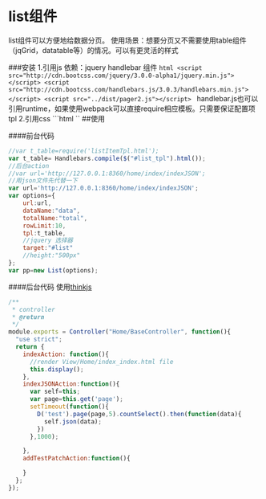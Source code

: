 list组件
=====
list组件可以方便地给数据分页。
使用场景：想要分页又不需要使用table组件（jqGrid，datatable等）的情况。可以有更灵活的样式

###安装
1.引用js
    依赖：jquery handlebar
    组件
    ```html
        <script src="http://cdn.bootcss.com/jquery/3.0.0-alpha1/jquery.min.js"></script>
        <script src="http://cdn.bootcss.com/handlebars.js/3.0.3/handlebars.min.js"></script>
        <script src="../dist/pager2.js"></script>
    ```
    handlebar.js也可以引用runtime，如果使用webpack可以直接require相应模板。只需要保证配置项tpl
2.引用css
    ```html
        <link rel="stylesheet" href="../dist/list.css">
    ``
##使用

####前台代码
```javascript
//var t_table=require('listItemTpl.html');
var t_table= Handlebars.compile($("#list_tpl").html());
//后台action
//var url='http://127.0.0.1:8360/home/index/indexJSON';
//用json文件先代替一下
var url='http://127.0.0.1:8360/home/index/indexJSON';
var options={
	url:url,
	dataName:"data",
	totalName:"total",
	rowLimit:10,
	tpl:t_table,
	//jquery 选择器
	target:"#list"
	//height:"500px"
};
var pp=new List(options);

```

####后台代码
使用[thinkjs](http://thinkjs.cn)
```javascript
/**
 * controller
 * @return
 */
module.exports = Controller("Home/BaseController", function(){
  "use strict";
  return {
    indexAction: function(){
      //render View/Home/index_index.html file
      this.display();
    },
    indexJSONAction:function(){
      var self=this;
      var page=this.get('page');
      setTimeout(function(){
        D('test').page(page,5).countSelect().then(function(data){
          self.json(data);
        })
      },1000);

    },
    addTestPatchAction:function(){

    }
  };
});

```